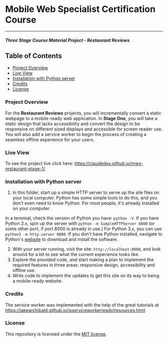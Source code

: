 # Mobile Web Specialist Certification Course
---
#### _Three Stage Course Material Project - Restaurant Reviews_
## Table of Contents

* [Project Overview](#project-overview)
* [Live View](#live-view)
* [Installation with Python server](#installation-with-python-server)
* [Credits](#credits)
* [License](#license)

### Project Overview

For the **Restaurant Reviews** projects, you will incrementally convert a static webpage to a mobile-ready web application. In **Stage One**, you will take a static design that lacks accessibility and convert the design to be responsive on different sized displays and accessible for screen reader use. You will also add a service worker to begin the process of creating a seamless offline experience for your users.

### Live View

To see the project live click here: https://claudedev.github.io/mws-restaurant-stage-1/

### Installation with Python server

1. In this folder, start up a simple HTTP server to serve up the site files on your local computer. Python has some simple tools to do this, and you don't even need to know Python. For most people, it's already installed on your computer. 

In a terminal, check the version of Python you have: `python -V`. If you have Python 2.x, spin up the server with `python -m SimpleHTTPServer 8000` (or some other port, if port 8000 is already in use.) For Python 3.x, you can use `python3 -m http.server 8000`. If you don't have Python installed, navigate to Python's [website](https://www.python.org/) to download and install the software.

2. With your server running, visit the site: `http://localhost:8000`, and look around for a bit to see what the current experience looks like.
3. Explore the provided code, and start making a plan to implement the required features in three areas: responsive design, accessibility and offline use.
4. Write code to implement the updates to get this site on its way to being a mobile-ready website.

### Credits

The service worker was implemented with the help of the great tutorials at https://jakearchibald.github.io/isserviceworkerready/resources.html

### License

This repository is licensed under the [MIT license](https://opensource.org/licenses/MIT).
